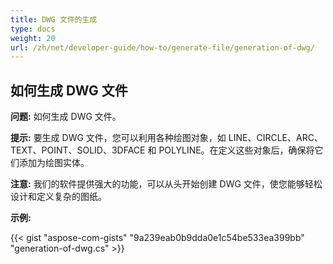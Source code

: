 ```yaml
---
title: DWG 文件的生成
type: docs
weight: 20
url: /zh/net/developer-guide/how-to/generate-file/generation-of-dwg/
---
```


## **如何生成 DWG 文件**

**问题:** 如何生成 DWG 文件。

**提示:** 要生成 DWG 文件，您可以利用各种绘图对象，如 LINE、CIRCLE、ARC、TEXT、POINT、SOLID、3DFACE 和 POLYLINE。在定义这些对象后，确保将它们添加为绘图实体。

**注意:** 我们的软件提供强大的功能，可以从头开始创建 DWG 文件，使您能够轻松设计和定义复杂的图纸。

**示例:**

{{< gist "aspose-com-gists" "9a239eab0b9dda0e1c54be533ea399bb" "generation-of-dwg.cs" >}}
